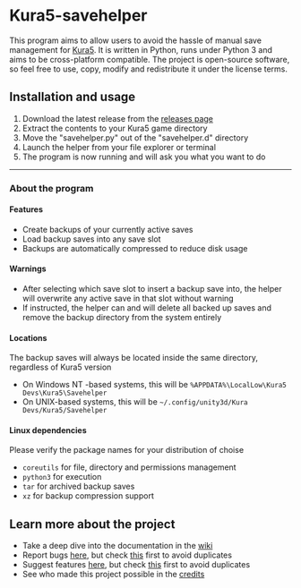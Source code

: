 # Kura5-savehelper
This program aims to allow users to avoid the hassle of manual save management for [Kura5](https://chickenhat.itch.io/kura5-bonds-of-the-undying). 
It is written in Python, runs under Python 3 and aims to be cross-platform compatible. 
The project is open-source software, so feel free to use, copy, modify and redistribute it under the license terms.

## Installation and usage
1. Download the latest release from the [releases page](https://github.com/EarthlySkies/kura5-savehelper/releases)
2. Extract the contents to your Kura5 game directory
3. Move the "savehelper.py" out of the "savehelper.d" directory
4. Launch the helper from your file explorer or terminal
5. The program is now running and will ask you what you want to do

---

### About the program

#### Features
- Create backups of your currently active saves
- Load backup saves into any save slot
- Backups are automatically compressed to reduce disk usage

#### Warnings
- After selecting which save slot to insert a backup save into, the helper will overwrite any active save in that slot without warning
- If instructed, the helper can and will delete all backed up saves and remove the backup directory from the system entirely

#### Locations
The backup saves will always be located inside the same directory, regardless of Kura5 version
- On Windows NT -based systems, this will be `%APPDATA%\LocalLow\Kura5 Devs\Kura5\Savehelper`
- On UNIX-based systems, this will be `~/.config/unity3d/Kura Devs/Kura5/Savehelper`

#### Linux dependencies
Please verify the package names for your distribution of choise
- `coreutils` for file, directory and permissions management
- `python3` for execution
- `tar` for archived backup saves
- `xz` for backup compression support

## Learn more about the project
- Take a deep dive into the documentation in the [wiki](https://github.com/EarthlySkies/kura5-savehelper/wiki)
- Report bugs [here](https://github.com/EarthlySkies/kura5-savehelper/labels/bug), but check 
[this](https://github.com/EarthlySkies/kura5-savehelper/issues/new/choose) first to avoid duplicates
- Suggest features [here](https://github.com/EarthlySkies/kura5-savehelper/labels/enhancement), but check 
[this](https://github.com/EarthlySkies/kura5-savehelper/issues/new/choose) first to avoid duplicates
- See who made this project possible in the  [credits](https://github.com/EarthlySkies/kura5-savehelper/blob/main/AUTHORS.md)
